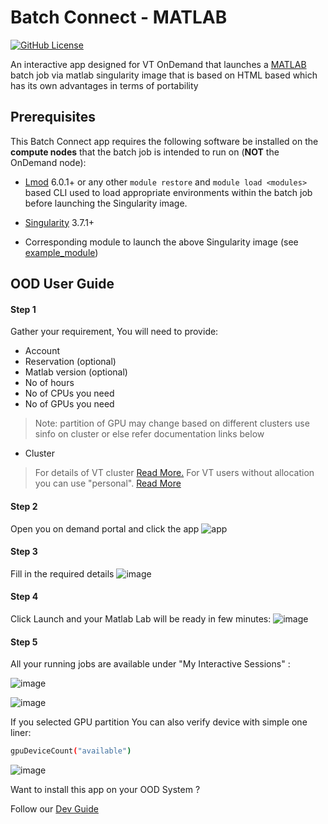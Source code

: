 # Batch Connect - MATLAB

[![GitHub License](https://img.shields.io/badge/license-MIT-green.svg)](https://opensource.org/licenses/MIT)

An interactive app designed for VT OnDemand that launches a [MATLAB] batch job via matlab singularity image that is based on HTML based which has its own advantages in terms of portability 

## Prerequisites

This Batch Connect app requires the following software be installed on the
**compute nodes** that the batch job is intended to run on (**NOT** the
OnDemand node):

- [Lmod] 6.0.1+ or any other `module restore` and `module load <modules>` based
  CLI used to load appropriate environments within the batch job before
  launching the Singularity image.

- [Singularity] 3.7.1+
- Corresponding module to launch the above Singularity image (see
  [example_module])

[MATLAB]: https://matlab.mathworks.com/
[Singularity]: http://singularity.lbl.gov/
[Lmod]: https://www.tacc.utexas.edu/research-development/tacc-projects/lmod
[example_module]: https://github.com/nickjer/singularity-rstudio/blob/master/example_module/

## OOD User Guide


#### Step 1 
Gather your requirement, You will need to provide: 
- Account
- Reservation (optional)
- Matlab version (optional)
- No of hours  
- No of CPUs you need
- No of GPUs you need

> Note: partition of GPU may change based on different clusters use sinfo on cluster or else refer documentation links below  
- Cluster
> For details of VT cluster [Read More.](https://arc-rtd.readthedocs.io/en/latest/resources/compute.html)
> For VT users without allocation you can use "personal". [Read More](https://arc-rtd.readthedocs.io/en/latest/usage/allocations.html#allocations)

#### Step 2 
Open you on demand portal and click the app
![app](https://user-images.githubusercontent.com/4628915/138606146-5d24312f-38d5-4d72-9302-b40738b8b87b.png)


#### Step 3 
Fill in the required details 
![image](https://user-images.githubusercontent.com/4628915/138628533-605d4843-1fd0-416f-9e9f-c2d943b2415f.png)



#### Step 4 

Click Launch and your Matlab Lab will be ready in few minutes: 
![image](https://user-images.githubusercontent.com/4628915/138628674-03b274f1-f73a-4d62-8c6f-8a081e50d684.png)

#### Step 5 
All your running jobs are available under "My Interactive Sessions" :

![image](https://user-images.githubusercontent.com/4628915/138629267-4b439c14-6e13-4660-8fbf-5041fab6aaaf.png)



![image](https://user-images.githubusercontent.com/4628915/138981967-b93fe064-78f4-48a4-b8e3-ea9a97bafd90.png)

If you selected GPU partition You can also verify device with simple one liner: 

``` sh
gpuDeviceCount("available")
```

![image](https://user-images.githubusercontent.com/4628915/138982131-19b35ca6-02d8-481b-9bce-eabcda367ff1.png)
 

Want to install this app on your OOD System ? 

Follow our [Dev Guide](https://github.com/AdvancedResearchComputing/OnDemandApps/tree/main/bc_vt_matlab_html/DevGuide.md)
